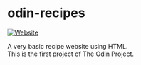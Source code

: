 # odin-recipes
[![Website](https://img.shields.io/website?url=https%3A%2F%2Fkosmik7.github.io%2Fodin-recipes&label=Live%20preview)](https://kosmik7.github.io/odin-recipes)

A very basic recipe website using HTML.\
This is the first project of The Odin Project. 